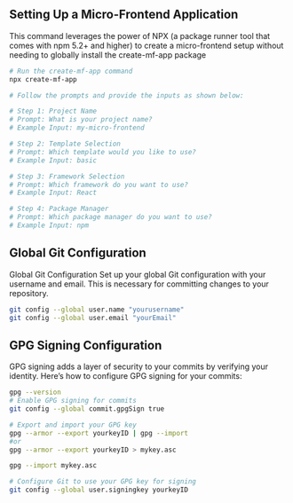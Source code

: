 
## Setting Up a Micro-Frontend Application
This command leverages the power of NPX (a package runner tool that comes with npm 5.2+ and higher) to create a micro-frontend setup without needing to globally install the create-mf-app package
```bash
# Run the create-mf-app command
npx create-mf-app

# Follow the prompts and provide the inputs as shown below:

# Step 1: Project Name
# Prompt: What is your project name?
# Example Input: my-micro-frontend

# Step 2: Template Selection
# Prompt: Which template would you like to use?
# Example Input: basic

# Step 3: Framework Selection
# Prompt: Which framework do you want to use?
# Example Input: React

# Step 4: Package Manager
# Prompt: Which package manager do you want to use?
# Example Input: npm

```

## Global Git Configuration
Global Git Configuration
Set up your global Git configuration with your username and email. This is necessary for committing changes to your repository.
```bash
git config --global user.name "yourusername"
git config --global user.email "yourEmail"
```
## GPG Signing Configuration
GPG signing adds a layer of security to your commits by verifying your identity. Here’s how to configure GPG signing for your commits:
```bash
gpg --version
# Enable GPG signing for commits
git config --global commit.gpgSign true

# Export and import your GPG key
gpg --armor --export yourkeyID | gpg --import
#or 
gpg --armor --export yourkeyID > mykey.asc

gpg --import mykey.asc

# Configure Git to use your GPG key for signing
git config --global user.signingkey yourkeyID
```